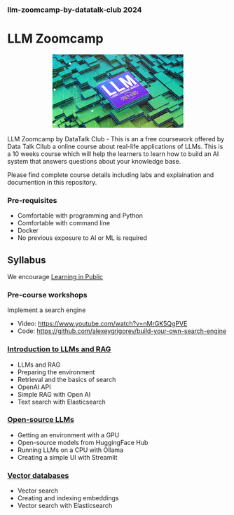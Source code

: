 ### llm-zoomcamp-by-datatalk-club 2024

# LLM Zoomcamp 
<p align="center">
  <img src="images/llm.jpg"  />
</p>



LLM Zoomcamp by DataTalk Club - This is an a free coursework offered by Data Talk Cllub a online course about real-life applications of LLMs. This is a  10 weeks course which will help the learners to learn how to build an AI system that answers questions about your knowledge base.

Please find complete course details including labs and explaination and documention in this repository.


### Pre-requisites

* Comfortable with programming and Python
* Comfortable with command line
* Docker
* No previous exposure to AI or ML is required


## Syllabus

We encourage [Learning in Public](learning-in-public.md)

### Pre-course workshops

Implement a search engine

* Video: https://www.youtube.com/watch?v=nMrGK5QgPVE
* Code: https://github.com/alexeygrigorev/build-your-own-search-engine

### [Introduction to LLMs and RAG](01-intro/)

* LLMs and RAG
* Preparing the environment 
* Retrieval and the basics of search
* OpenAI API
* Simple RAG with Open AI
* Text search with Elasticsearch

### [Open-source LLMs](02-open-source/)

* Getting an environment with a GPU
* Open-source models from HuggingFace Hub
* Running LLMs on a CPU with Ollama
* Creating a simple UI with Streamlit 

### [Vector databases](03-vector-search/)

* Vector search
* Creating and indexing embeddings
* Vector search with Elasticsearch

<!--- ### [Workshop: dlt](cohorts/2024/workshops/dlt.md)


### [Monitoring and Guardrails](04-monitoring/)

* Monitoring with ground-truth
* Metrics (RAGAs)
* Dashboarding with Grafana for visualization
* Monitoring chat
* Guardrails

### [LLM orchestration and ingestion pipelines](05-orchestration/)

* Ingesting data with Mage



### [Tips and Tricks for advanced RAG systems](06-best-practices/)

* Best practices

### LLM Zoomcamp 2024 Competition

[More details](cohorts/2024/competition/)

### [Hands-on project](project.md)

<p align="center">
  <a href="https://airtable.com/appPPxkgYLH06Mvbw/shr7WtxHEPXxaui0Q"><img src="https://user-images.githubusercontent.com/875246/185755203-17945fd1-6b64-46f2-8377-1011dcb1a444.png" height="50" /></a>
</p>

## Instructors

- [Alexey Grigorev](https://linkedin.com/in/agrigorev/)
- [Magdalena Kuhn](https://www.linkedin.com/in/magdalenakuhn/)
- [Balaji Dhamodharan](https://www.linkedin.com/in/balaji-dhamodharan-91b45615/)

## Asking questions

The best way to get support is to use [DataTalks.Club's Slack](https://datatalks.club/slack.html). Join the [`#course-llm-zoomcamp`](https://app.slack.com/client/T01ATQK62F8/C06TEGTGM3J).

To make discussions in Slack more organized:

* Follow [these recommendations](asking-questions.md) when asking for help
* Read the [DataTalks.Club community guidelines](https://datatalks.club/slack/guidelines.html)


## Supporters and partners

Thanks to the course sponsors for making it possible to run this course

<p align="center">
  <a href="https://mage.ai/">
    <img height="120" src="https://github.com/DataTalksClub/data-engineering-zoomcamp/raw/main/images/mage.svg">
  </a>
</p>

<p align="center">
  <a href="https://dlthub.com/">
    <img height="80" src="https://github.com/DataTalksClub/data-engineering-zoomcamp/raw/main/images/dlthub.png">
  </a>
</p>

<p align="center">
  <a href="https://saturncloud.io/">
    <img height="120" src="images/saturn-cloud.png">
  </a>
</p>


Do you want to support our course and our community? Please reach out to [alexey@datatalks.club](alexey@datatalks.club) and --->  
